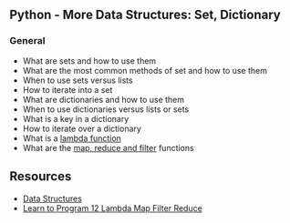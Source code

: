 ## Python - More Data Structures: Set, Dictionary

### General
- What are sets and how to use them
- What are the most common methods of set and how to use them
- When to use sets versus lists
- How to iterate into a set
- What are dictionaries and how to use them
- When to use dictionaries versus lists or sets
- What is a key in a dictionary
- How to iterate over a dictionary
- What is a [lambda function](https://python-course.eu/advanced-python/lambda-filter-reduce-map.php)
- What are the [map, reduce and filter](https://python-course.eu/advanced-python/lambda-filter-reduce-map.php) functions

## Resources
- [Data Structures](https://docs.python.org/3/tutorial/datastructures.html)
- [Learn to Program 12 Lambda Map Filter Reduce](https://www.youtube.com/watch?v=1GAC6KQUPeg)
